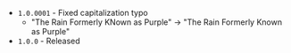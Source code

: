 ﻿* `1.0.0001` - Fixed capitalization typo
  * "The Rain Formerly KNown as Purple" -> "The Rain Formerly Known as Purple"
* `1.0.0` - Released
